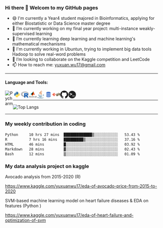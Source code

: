### Hi there 👋 Welcom to my GitHub pages

<!--
**yuxuanwu17/yuxuanwu17** is a ✨ _special_ ✨ repository because its `README.md` (this file) appears on your GitHub profile.
Here are some ideas to get you started:
-->
- 😄 I'm currently a Year4 student majored in Bioinformatics, applying for either Biostatistic or Data Science master degree 
- 🔭 I’m currently working on my final year project: multi-instance weakly-supervised learning 
- 🌱 I’m currently learning deep learning and machine learning's mathematical mechanisms
- 🎃 I'm currently working in Ubuntun, trying to implement big data tools Hadoop to solve real-word problems 
- 👯 I’m looking to collaborate on the Kaggle competition and LeetCode
- 📫 How to reach me: yuxuan.wu17@gmail.com

---
#### Language and Tools:

<img align="left" alt="Pycharm" width="26px" src="https://upload.wikimedia.org/wikipedia/commons/thumb/a/a1/PyCharm_Logo.svg/1200px-PyCharm_Logo.svg.png" />
<img align="left" alt="Python" width="26px" src="https://raw.githubusercontent.com/github/explore/80688e429a7d4ef2fca1e82350fe8e3517d3494d/topics/python/python.png" />
<img align="left" alt="R" width="26px" src="https://raw.githubusercontent.com/github/explore/80688e429a7d4ef2fca1e82350fe8e3517d3494d/topics/r/r.png" />
<img align="left" alt="MATLAB" width="26px" src="https://raw.githubusercontent.com/github/explore/80688e429a7d4ef2fca1e82350fe8e3517d3494d/topics/matlab/matlab.png" />
<img align="left" alt="Java" width="26px" src="https://raw.githubusercontent.com/github/explore/80688e429a7d4ef2fca1e82350fe8e3517d3494d/topics/java/java.png" />
<img align="left" alt="SQL" width="26px" src="https://raw.githubusercontent.com/github/explore/80688e429a7d4ef2fca1e82350fe8e3517d3494d/topics/sql/sql.png" />
<img align="left" alt="Git" width="26px" src="https://raw.githubusercontent.com/github/explore/80688e429a7d4ef2fca1e82350fe8e3517d3494d/topics/git/git.png" />
<img align="left" alt="GitHub" width="26px" src="https://raw.githubusercontent.com/github/explore/78df643247d429f6cc873026c0622819ad797942/topics/github/github.png" />
<img align="left" alt="Terminal" width="26px" src="https://raw.githubusercontent.com/github/explore/80688e429a7d4ef2fca1e82350fe8e3517d3494d/topics/terminal/terminal.png" />


<br />

---

![Top Langs](https://github-readme-stats.vercel.app/api/top-langs/?username=yuxuanwu17&hide=HTML&layout=compact)

---

### My weekly contribution in coding
<!--START_SECTION:waka-->
```text
Python     10 hrs 27 mins  █████████████▒░░░░░░░░░░░   53.43 % 
R          7 hrs 16 mins   █████████▒░░░░░░░░░░░░░░░   37.16 % 
HTML       46 mins         █░░░░░░░░░░░░░░░░░░░░░░░░   03.92 % 
Markdown   28 mins         ▓░░░░░░░░░░░░░░░░░░░░░░░░   02.43 % 
Bash       12 mins         ▒░░░░░░░░░░░░░░░░░░░░░░░░   01.09 % 
```
<!--END_SECTION:waka-->

### My data analysis project on kaggle

Avocado analysis from 2015-2020 (R)

https://www.kaggle.com/yuxuanwu17/eda-of-avocado-price-from-2015-to-2020

SVM-based machine learning model on heart failure diseases & EDA on features (Python )

https://www.kaggle.com/yuxuanwu17/eda-of-heart-failure-and-optimization-of-svm

